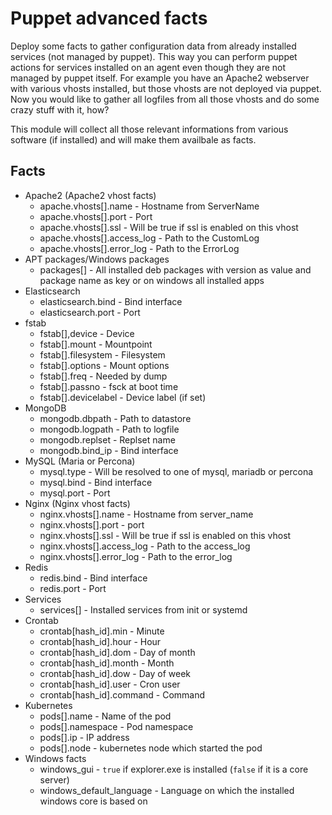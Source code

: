 # Puppet advanced facts

Deploy some facts to gather configuration data from already installed services (not managed by puppet).
This way you can perform puppet actions for services installed on an agent even though they are not managed by puppet itself.
For example you have an Apache2 webserver with various vhosts installed, but those vhosts are not deployed via puppet.
Now you would like to gather all logfiles from all those vhosts and do some crazy stuff with it, how?

This module will collect all those relevant informations from various software (if installed) and will make them availbale as facts.

## Facts

* Apache2 (Apache2 vhost facts)
  - apache.vhosts[].name - Hostname from ServerName
  - apache.vhosts[].port - Port
  - apache.vhosts[].ssl - Will be true if ssl is enabled on this vhost
  - apache.vhosts[].access_log - Path to the CustomLog
  - apache.vhosts[].error_log - Path to the ErrorLog
* APT packages/Windows packages
  - packages[] - All installed deb packages with version as value and package name as key or on windows all installed apps
* Elasticsearch
  - elasticsearch.bind - Bind interface
  - elasticsearch.port - Port
* fstab
  - fstab[],device - Device
  - fstab[].mount - Mountpoint
  - fstab[].filesystem - Filesystem
  - fstab[].options - Mount options
  - fstab[].freq - Needed by dump
  - fstab[].passno - fsck at boot time
  - fstab[].devicelabel - Device label (if set)
* MongoDB
  - mongodb.dbpath - Path to datastore
  - mongodb.logpath - Path to logfile
  - mongodb.replset - Replset name
  - mongodb.bind_ip - Bind interface
* MySQL (Maria or Percona)
  - mysql.type - Will be resolved to one of mysql, mariadb or percona
  - mysql.bind - Bind interface
  - mysql.port - Port
* Nginx (Nginx vhost facts)
  - nginx.vhosts[].name - Hostname from server_name
  - nginx.vhosts[].port - port
  - nginx.vhosts[].ssl - Will be true if ssl is enabled on this vhost
  - nginx.vhosts[].access_log - Path to the access_log
  - nginx.vhosts[].error_log - Path to the error_log
* Redis
  - redis.bind - Bind interface
  - redis.port - Port
* Services
  - services[] - Installed services from init or systemd
* Crontab
  - crontab[hash_id].min - Minute
  - crontab[hash_id].hour - Hour
  - crontab[hash_id].dom - Day of month
  - crontab[hash_id].month - Month
  - crontab[hash_id].dow - Day of week
  - crontab[hash_id].user - Cron user
  - crontab[hash_id].command - Command
* Kubernetes
  - pods[].name - Name of the pod
  - pods[].namespace - Pod namespace
  - pods[].ip - IP address
  - pods[].node - kubernetes node which started the pod
* Windows facts
  - windows_gui - `true` if explorer.exe is installed (`false` if it is a core server)
  - windows_default_language - Language on which the installed windows core is based on
